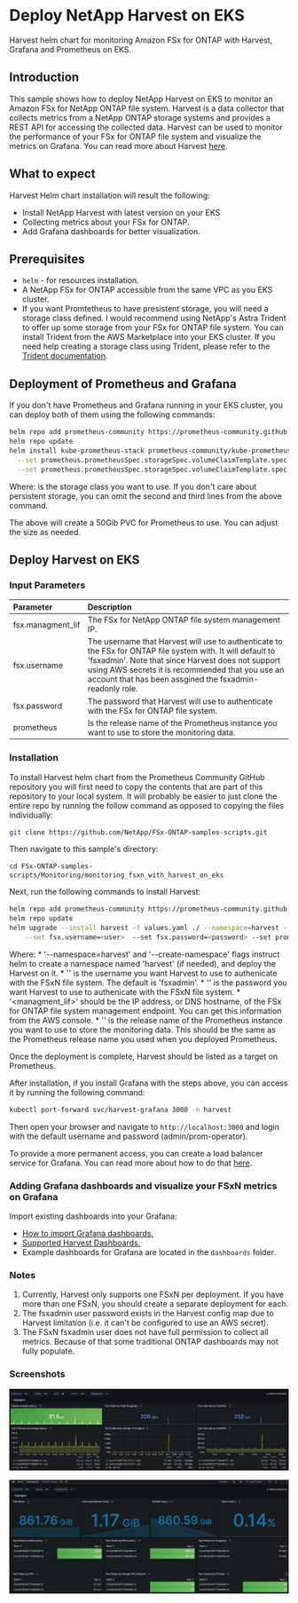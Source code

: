 # Deploy NetApp Harvest on EKS 

Harvest helm chart for monitoring Amazon FSx for ONTAP with Harvest, Grafana and Prometheus on EKS.

## Introduction
This sample shows how to deploy NetApp Harvest on EKS to monitor an Amazon FSx for NetApp ONTAP file system.
Harvest is a data collector that collects metrics from a NetApp ONTAP storage systems and provides a REST API
for accessing the collected data. Harvest can be used to monitor the performance of your FSx for ONTAP
file system and visualize the metrics on Grafana. You can read more about Harvest [here](https://netapp.github.io/harvest/).

## What to expect

Harvest Helm chart installation will result the following:
* Install NetApp Harvest with latest version on your EKS
* Collecting metrics about your FSx for ONTAP.
* Add Grafana dashboards for better visualization.

## Prerequisites
* `helm` - for resources installation.
* A NetApp FSx for ONTAP accessible from the same VPC as you EKS cluster.
* If you want Promtetheus to have presistent storage, you will need a storage class defined. I would recommend 
using NetApp's Astra Trident to offer up some storage from your FSx for ONTAP file system. You can install Trident from
the AWS Marketplace into your EKS cluster. If you need help creating a storage class using Trident, please refer to the
[Trident documentation](https://docs.netapp.com/us-en/trident/).

## Deployment of Prometheus and Grafana
If you don't have Prometheus and Grafana running in your EKS cluster, you can deploy both of them
using the following commands:
```bash
helm repo add prometheus-community https://prometheus-community.github.io/helm-charts
helm repo update
helm install kube-prometheus-stack prometheus-community/kube-prometheus-stack --namespace prometheus --create-namespace \
  --set prometheus.prometheusSpec.storageSpec.volumeClaimTemplate.spec.storageClassName=<FSX-BASIC-NAS>, \
  --set prometheus.prometheusSpec.storageSpec.volumeClaimTemplate.spec.resources.requests.storage=50Gi
```
Where: <FSX-BASIC-NAS> is the storage class you want to use.  If you don't care about persistent storage, you can omit the
second and third lines from the above command.

The above will create a 50Gib PVC for Prometheus to use. You can adjust the size as needed.

## Deploy Harvest on EKS

### Input Parameters

|Parameter|Description| 
|:---|:---| 
|fsx.managment\_lif|The FSx for NetApp ONTAP file system management IP.|
|fsx.username|The username that Harvest will use to authenticate to the FSx for ONTAP file system with. It will default to 'fsxadmin'. Note that since Harvest does not support using AWS secrets it is recommended that you use an account that has been assgined the fsxadmin-readonly role.|
|fsx.password|The password that Harvest will use to authenticate with the FSx for ONTAP file system. |
|prometheus|Is the release name of the Prometheus instance you want to use to store the monitoring data.|

### Installation
To install Harvest helm chart from the Prometheus Community GitHub repository you will first need to copy the
contents that are part of this repository to your local system. It will probably be easier to just clone the
entire repo by running the follow command as opposed to copying the files individually:
```bash
git clone https://github.com/NetApp/FSx-ONTAP-samples-scripts.git
```
Then navigate to this sample's directory:
```
cd FSx-ONTAP-samples-scripts/Monitoring/monitoring_fsxn_with_harvest_on_eks
```
Next, run the following commands to install Harvest:
```bash
helm repo add prometheus-community https://prometheus-community.github.io/helm-charts
helm repo update
helm upgrade --install harvest -f values.yaml ./ --namespace=harvest --create-namespace --set fsx.managment_lif=<managment_lif> \
    --set fsx.username=<user>  --set fsx.password=<password> --set prometheus=<prometheus>
```
Where:
    * '--namespace=harvest' and '--create-namespace' flags instruct helm to create a namespace named 'harvest' (if needed), and deploy the Harvest on it.
    * '<username>' is the username you want Harvest to use to authenicate with the FSxN file system. The default is 'fsxadmin'.
    * '<password>' is the password you want Harvest to use to authenicate with the FSxN file system.
    * '<managment_lif>' should be the IP address, or DNS hostname, of the FSx for ONTAP file system management endpoint. You can get this information from the AWS console.
    * '<prometheus>' is the release name of the Prometheus instance you want to use to store the monitoring data. This should be the same as the Prometheus release name you used when you deployed Prometheus.

Once the deployment is complete, Harvest should be listed as a target on Prometheus.

After installation, if you install Grafana with the steps above, you can access it by running the following command:
```bash
kubectl port-forward svc/harvest-grafana 3000 -n harvest
```
Then open your browser and navigate to `http://localhost:3000` and login with the default username and password (admin/prom-operator).

To provide a more permanent access, you can create a load balancer service for Grafana. You can read more about how to do that
[here](https://aws.amazon.com/blogs/containers/exposing-kubernetes-applications-part-1-service-and-ingress-resources/).
    
### Adding Grafana dashboards and visualize your FSxN metrics on Grafana
Import existing dashboards into your Grafana:
* [How to import Grafana dashboards.](https://grafana.com/docs/grafana/latest/dashboards/build-dashboards/import-dashboards/)
* [Supported Harvest Dashboards.](https://netapp.github.io/harvest/24.05/prepare-fsx-clusters/#supported-harvest-dashboards/)
* Example dashboards for Grafana are located in the `dashboards` folder.
### Notes
1. Currently, Harvest only supports one FSxN per deployment. If you have more than one FSxN, you should create a separate deployment for each.
2. The fsxadmin user password exists in the Harvest config map due to Harvest limitation (i.e. it can't be configured to use an AWS secret).
3. The FSxN fsxadmin user does not have full permission to collect all metrics. Because of that some traditional ONTAP dashboards may not fully populate.

### Screenshots

![Screenshots 1](./images/image1.png)

![Screenshots 2](./images/image2.png)
